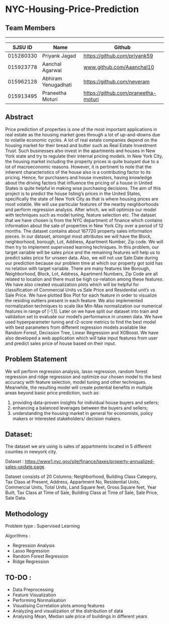 # NYC-Housing-Price-Prediction

## Team Members
------------------------------------------------------------------------
|   SJSU ID    |         Name       |             Github               |
|--------------|--------------------|----------------------------------|
|  015280330   | Priyank Jagad      | https://github.com/priyank59     |
|  015923778   | Aanchal Agarwal    | www.github.com/Aaanchal10        |
|  015962128   | Abhiram Yenugadhati| https://github.com/neveram       |
|  015913495   | Praneetha Moturi   | https://github.com/praneetha-moturi                                 |


## Abstract

Price prediction of properties is one of the most important applications in real estate as the housing market goes through a lot of up-and-downs due to volatile economic cycles. A lot of real estate companies depend on the housing market for their bread and butter such as Real Estate Investment Trust. Such businesses also invest in the apartments and houses in New York state and try to regulate their internal pricing models. In New York City, the housing market including the property prices is quite buoyant due to a lot of macroeconomic reasons. However, it is pertinent to note that the inherent characteristics of the house also is a contributing factor to its pricing. Hence, for purchasers and house investors, having knowledge about the driving factors that influence the pricing of a house in United States is quite helpful in making wise purchasing decisions. The aim of this project is to predict the house listing’s prices in the United States, specifically the state of New York City as that is where housing prices are most volatile. We will use particular features of the nearby neighborhoods and perform regression analysis. After which, we will optimize our model with techniques such as model tuning, feature selection etc. The dataset that we have chosen is from the NYC department of finance which contains information about the sale of properties in New York City over a period of 12 months. The dataset contains about 167720 property sales information pieces. In our dataset, amongst most attributes we will have the Block, neighborhood, borough, Lot, Address, Apartment Number, Zip code. We will then try to implement supervised learning techniques. In this problem, our target variable will be sales price and the remaining features will help us to predict sales price for unseen data. Also, we will not use Sale Date during our prediction because our problem time at which our property got sold has no relation with target variable. There are many features like Borough, Neighborhood, Block, Lot, Address, Apartment Numbers, Zip Code are all related to location and there must be high co-relation among these features. We have also created visualization plots which will be helpful for classification of Commercial Units vs Sale Price and Residential unit’s vs Sale Price. We have plotted Box Plot for each feature in order to visualize the residing outliers present in each feature. We also implemented normalization techniques to scale like Min-Max normalization our numerical features in range of [-1,1]. Later on we have split our dataset into train and validation set to evaluate our model’s performance in unseen data. We have used hyperparameter tuning and r2-score metrics to find the best model with best parameters from different regression models available like Random Forest, Decission Tree, Linear Regression and XGBoost. We have also developed a web application which will take input features from user and predict sales price of house based on their input.


## Problem Statement

We will perform regression analysis, lasso regression, random forest regression and ridge regression and optimize our chosen model to the best accuracy
with feature selection, model tuning and other techniques. Meanwhile, the resulting model will create
potential benefits in multiple areas beyond basic price prediction, such as:
1) providing data-proven insights for individual house buyers and sellers;
2) enhancing a balanced leverages between the buyers and sellers;
3) understanding the housing market in general for economists, policy makers or interested
stakeholders/ decision makers.

## Dataset:

The dataset we are using is sales of appartments located in  5 different counties in newyork city.

Dataset : https://www1.nyc.gov/site/finance/taxes/property-annualized-sales-update.page.

Dataset consists of 20 Columns: Neighborhood, Building Class Category, Tax Class at Present, Address, Appartment No, Residential Units, Commercial Units, Total Units, Land Square feet, Gross Square feet, Year Built, Tax Class at Time of Sale, Building Class at Time of Sale, Sale Price, Sale Data.

## Methodology

Problem type : Supervised Learning

Algorithms : 

- Regression Analysis
- Lasso Regression
- Random Forest Regression 
- Ridge Regression

## TO-DO :

- Data Preprocessing
- Feature Visualization
- Performing Normalisation
- Visualising Correlation plots among features
- Analyzing and visualization of the distribution of data
- Analysing Mean, Median sale price of buildings in different years








